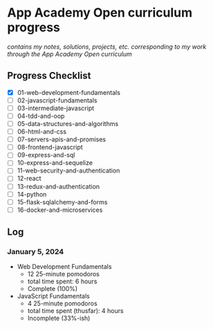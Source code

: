 # App Academy Open curriculum progress
*contains my notes, solutions, projects, etc. corresponding to my work through the App Academy Open curriculum*

## Progress Checklist
- [x] 01-web-development-fundamentals
- [ ] 02-javascript-fundamentals
- [ ] 03-intermediate-javascript
- [ ] 04-tdd-and-oop
- [ ] 05-data-structures-and-algorithms
- [ ] 06-html-and-css
- [ ] 07-servers-apis-and-promises
- [ ] 08-frontend-javascript
- [ ] 09-express-and-sql
- [ ] 10-express-and-sequelize
- [ ] 11-web-security-and-authentication
- [ ] 12-react
- [ ] 13-redux-and-authentication
- [ ] 14-python
- [ ] 15-flask-sqlalchemy-and-forms
- [ ] 16-docker-and-microservices

## Log

### January 5, 2024
- Web Development Fundamentals
  - 12 25-minute pomodoros
  - total time spent: 6 hours
  - Complete (100%)
- JavaScript Fundamentals
  - 4 25-minute pomodoros
  - total time spent (thusfar): 4 hours
  - Incomplete (33%-ish)
